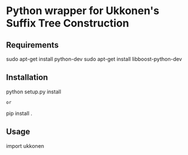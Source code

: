 Python wrapper for Ukkonen's Suffix Tree Construction
=====================================================


Requirements
------------
sudo apt-get install python-dev
sudo apt-get install libboost-python-dev


Installation
------------
python setup.py install

    or

pip install .


Usage
-----
import ukkonen
